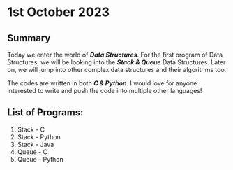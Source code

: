 # 1st October 2023

## Summary

Today we enter the world of __*Data Structures*__. For the first program of Data Structures, we will be looking into the __*Stack & Queue*__ Data Structures. Later on, we will jump into other complex data structures and their algorithms too.

The codes are written in both __*C & Python*__. I would love for anyone interested to write and push the code into multiple other languages!

## List of Programs:

1. Stack - C
2. Stack - Python
3. Stack - Java 
4. Queue - C
5. Queue - Python
